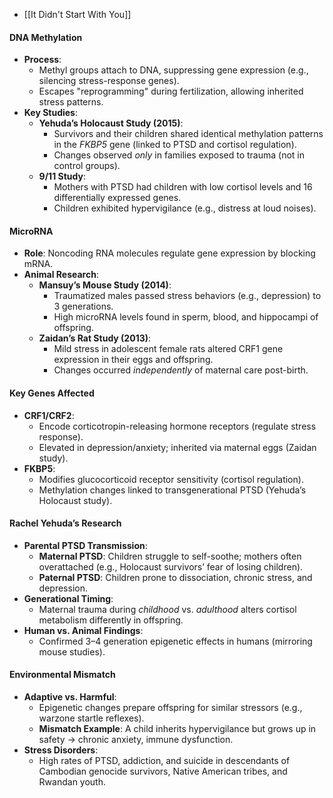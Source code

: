 - [[It Didn't Start With You]]


#### **DNA Methylation**

- **Process**:
    - Methyl groups attach to DNA, suppressing gene expression (e.g., silencing stress-response genes).
    - Escapes "reprogramming" during fertilization, allowing inherited stress patterns.
- **Key Studies**:
    - **Yehuda’s Holocaust Study (2015)**:
        - Survivors and their children shared identical methylation patterns in the _FKBP5_ gene (linked to PTSD and cortisol regulation).
        - Changes observed _only_ in families exposed to trauma (not in control groups).
    - **9/11 Study**:
        - Mothers with PTSD had children with low cortisol levels and 16 differentially expressed genes.
        - Children exhibited hypervigilance (e.g., distress at loud noises).



#### **MicroRNA**

- **Role**: Noncoding RNA molecules regulate gene expression by blocking mRNA.
- **Animal Research**:
    - **Mansuy’s Mouse Study (2014)**:
        - Traumatized males passed stress behaviors (e.g., depression) to 3 generations.
        - High microRNA levels found in sperm, blood, and hippocampi of offspring.
    - **Zaidan’s Rat Study (2013)**:
        - Mild stress in adolescent female rats altered CRF1 gene expression in their eggs and offspring.
        - Changes occurred _independently_ of maternal care post-birth.



#### **Key Genes Affected**

- **CRF1/CRF2**:
    - Encode corticotropin-releasing hormone receptors (regulate stress response).
    - Elevated in depression/anxiety; inherited via maternal eggs (Zaidan study).
- **FKBP5**:
    - Modifies glucocorticoid receptor sensitivity (cortisol regulation).
    - Methylation changes linked to transgenerational PTSD (Yehuda’s Holocaust study).



#### **Rachel Yehuda’s Research**

- **Parental PTSD Transmission**:
    - **Maternal PTSD**: Children struggle to self-soothe; mothers often overattached (e.g., Holocaust survivors’ fear of losing children).
    - **Paternal PTSD**: Children prone to dissociation, chronic stress, and depression.
- **Generational Timing**:
    - Maternal trauma during _childhood_ vs. _adulthood_ alters cortisol metabolism differently in offspring.
- **Human vs. Animal Findings**:
    - Confirmed 3–4 generation epigenetic effects in humans (mirroring mouse studies).



#### **Environmental Mismatch**

- **Adaptive vs. Harmful**:
    - Epigenetic changes prepare offspring for similar stressors (e.g., warzone startle reflexes).
    - **Mismatch Example**: A child inherits hypervigilance but grows up in safety → chronic anxiety, immune dysfunction.
- **Stress Disorders**:
    - High rates of PTSD, addiction, and suicide in descendants of Cambodian genocide survivors, Native American tribes, and Rwandan youth.


